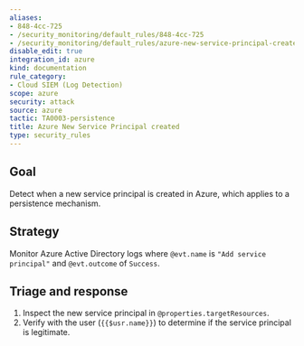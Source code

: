```yaml
---
aliases:
- 848-4cc-725
- /security_monitoring/default_rules/848-4cc-725
- /security_monitoring/default_rules/azure-new-service-principal-created
disable_edit: true
integration_id: azure
kind: documentation
rule_category:
- Cloud SIEM (Log Detection)
scope: azure
security: attack
source: azure
tactic: TA0003-persistence
title: Azure New Service Principal created
type: security_rules
---
```


## Goal

Detect when a new service principal is created in Azure, which applies to a persistence mechanism.

## Strategy

Monitor Azure Active Directory logs where `@evt.name` is `"Add service principal"` and `@evt.outcome` of `Success`. 

## Triage and response

1. Inspect the new service principal in `@properties.targetResources`.
2. Verify with the user (`{{$usr.name}}`) to determine if the service principal is legitimate.
